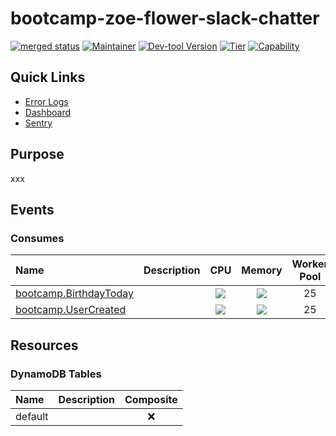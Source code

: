 <!-- Code generated by dev-tool; DO NOT EDIT. -->
<!-- Documentation: https://github.com/flypay/go-kit/blob/master/docs/readme-gen/README.md -->
# bootcamp-zoe-flower-slack-chatter

[![merged status](https://github.com/flypay/bootcamp-zoe-flower-slack-chatter/actions/workflows/release.yml/badge.svg)](https://github.com/flypay/bootcamp-zoe-flower-slack-chatter/actions/workflows/release.yml) [![Maintainer](https://img.shields.io/badge/team-jetc--tooling-informational)](https://github.com/orgs/flypay/teams/jetc-tooling/members) [![Dev-tool Version](https://img.shields.io/badge/dev--tool-4.124.0-blueviolet)](https://github.com/flypay/go-kit/releases/tag/v4.124.0) [![Tier](https://img.shields.io/badge/tier-Undefined-inactive)](https://github.com/flypay/go-kit/tree/master/docs/tiers) [![Capability](https://img.shields.io/badge/capability-unknown-blue)](https://github.com/flypay/go-kit/tree/master/docs/capabilities)

## Quick Links

- [Error Logs](https://kibana-production.flyt-tools.com/_dashboards/app/discover#/?_g=(filters:!(),refreshInterval:(pause:!t,value:0),time:(from:now-24h,to:now))&_a=(columns:!(level,message),filters:!(('$state':(store:appState),meta:(alias:!n,disabled:!f,index:daa651d0-f6d6-11ec-bbf2-832f76fcafca,key:app,negate:!f,params:(query:bootcamp-zoe-flower-slack-chatter),type:phrase),query:(match_phrase:(app:bootcamp-zoe-flower-slack-chatter))),('$state':(store:appState),meta:(alias:!n,disabled:!f,index:daa651d0-f6d6-11ec-bbf2-832f76fcafca,key:level,negate:!f,params:(query:error),type:phrase),query:(match_phrase:(level:error)))),index:daa651d0-f6d6-11ec-bbf2-832f76fcafca,interval:auto,query:(language:lucene,query:''),sort:!(!('@timestamp',desc))))
- [Dashboard](xxx)
- [Sentry](https://sentry.io/organizations/flytio/projects/bootcamp-zoe-flower-slack-chatter/)

## Purpose

xxx

## Events

### Consumes

| Name | Description | CPU | Memory | Worker Pool |
| :-- | :-- | :--: | :--: | :--: |
| [bootcamp.BirthdayToday](vendor/github.com/flypay/events/pkg/bootcamp/birthday.pb.go#L104) |  | [![](https://img.shields.io/badge/small-50m-brightgreen)](https://github.com/flypay/go-kit/blob/master/docs/events/README.md#resource-configuration) | [![](https://img.shields.io/badge/small-50Mi-brightgreen)](https://github.com/flypay/go-kit/blob/master/docs/events/README.md#resource-configuration) | 25 |
| [bootcamp.UserCreated](vendor/github.com/flypay/events/pkg/bootcamp/birthday.pb.go#L24) |  | [![](https://img.shields.io/badge/small-50m-brightgreen)](https://github.com/flypay/go-kit/blob/master/docs/events/README.md#resource-configuration) | [![](https://img.shields.io/badge/small-50Mi-brightgreen)](https://github.com/flypay/go-kit/blob/master/docs/events/README.md#resource-configuration) | 25 |

## Resources

### DynamoDB Tables

| Name | Description | Composite |
| :-- | :-- | :--: |
| default |  | ❌ |

